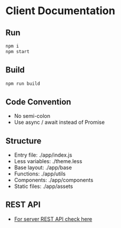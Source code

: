 # Client Documentation

## Run
```js
npm i
npm start
```

## Build 
```js
npm run build 
```

## Code Convention
* No semi-colon
* Use async / await instead of Promise

## Structure
* Entry file: ./app/index.js
* Less variables: ./theme.less
* Base layout: ./app/base
* Functions: ./app/utils
* Components: ./app/components
* Static files: ./app/assets

## REST API
* [For server REST API check here](https://github.com/77Vincent/xfolio/tree/master/server)
